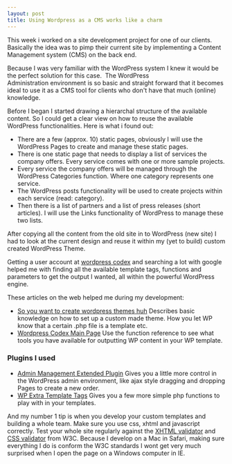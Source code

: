 ```yaml
---
layout: post
title: Using Wordpress as a CMS works like a charm
---
```


This week i worked on a site development project for one of our clients. Basically the idea was to pimp their current site by implementing a Content Management system (CMS) on the back end.

Because I was very familiar with the WordPress system I knew it would be the perfect solution for this case. 
The WordPress Administration environment is so basic and straight forward that it becomes ideal to use it as a CMS tool for clients who don't have that much (online) knowledge.

Before I began I started drawing a hierarchal structure of the available content. So I could get a clear view on how to reuse the available WordPress functionalities. Here is what i found out:

- There are a few (approx. 10) static pages, obviously I will use the WordPress Pages to create and manage these static pages.
- There is one static page that needs to display a list of services the company offers. Every service comes with one or more sample projects.
- Every service the company offers will be managed through the WordPress Categories function. Where one category represents one service.
- The WordPress posts functionality will be used to create projects within each service (read: category).
- Then there is a list of partners and a list of press releases (short articles). I will use the Links functionality of WordPress to manage these two lists. 

After copying all the content from the old site in to WordPress (new site) I had to look at the current design and reuse it within my (yet to build) custom created WordPress Theme.

Getting a user account at [wordpress codex][codex] and searching a lot with google helped me with finding all the available template tags, functions and parameters to get the output I wanted, all within the powerful WordPress engine.

These articles on the web helped me during my development:

- [So you want to create wordpress themes huh][wpdesigner] Describes basic knowledge on how to set up a custom made theme. How you let WP know that a certain .php file is a template etc.
- [Wordpress Codex Main Page][codex_main] Use the function reference to see what tools you have available for outputting WP content in your WP template.

### Plugins I used

- [Admin Management Extended Plugin][schloebe] Gives you a little more control in the WordPress admin environment, like ajax style dragging and dropping Pages to create a new order.
- [WP Extra Template Tags][tpl_tags] Gives you a few more simple php functions to play with in your templates.

And my number 1 tip is when you develop your custom templates and building a whole team. Make sure you use css, xhtml and javascript correctly. Test your whole site regularly against the [XHTML validator][html_w3c] and [CSS validator][css_w3c] from W3C.
Because I develop on a Mac in Safari, making sure everything I do is conform the W3C standards I wont get very much surprised when I open the page on a Windows computer in IE.

[codex]:       http://codex.wordpress.org/
[schloebe]:    http://www.schloebe.de/wordpress/admin-management-xtended-plugin/
[wpdesigner]:  http://www.wpdesigner.com/2007/02/19/so-you-want-to-create-wordpress-themes-huh/
[codex_main]:  http://codex.wordpress.org/Main_Page
[tpl_tags]:    http://www.web-templates.nu/2008/08/25/wp-extra-template-tags/
[html_w3c]:    http://validator.w3.org/
[css_w3c]:     http://jigsaw.w3.org/css-validator/
